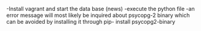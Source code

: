 -Install vagrant and start the data base (news)
-execute the python file
-an error message will most likely be inquired about psycopg-2 binary which can be avoided by installing it through pip- install psycopg2-binary
